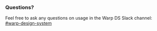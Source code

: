 ### Questions?
Feel free to ask any questions on usage in the Warp DS Slack channel: [#warp-design-system](https://sch-chat.slack.com/archives/C04P0GYTHPV)
